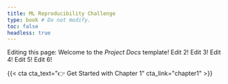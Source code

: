 ```yaml
---
title: ML Reproducibility Challenge
type: book # Do not modify.
toc: false
headless: true
---
```


Editing this page: Welcome to the _Project Docs_ template!
Edit 2!
Edit 3!
Edit 4!
Edit 5!
Edit 6!

{{< cta cta_text="👉 Get Started with Chapter 1" cta_link="chapter1" >}}
